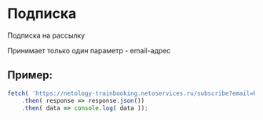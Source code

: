 # Подписка

Подписка на рассылку

Принимает только один параметр - email-адрес

## Пример:

```javascript
fetch( 'https://netology-trainbooking.netoservices.ru/subscribe?email=hello@kitty.com' )
    .then( response => response.json())
    .then( data => console.log( data ));
```

